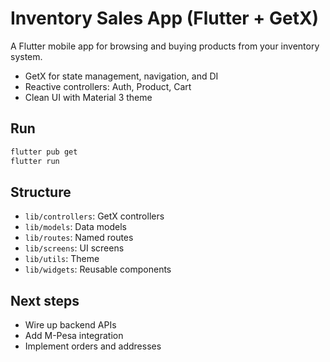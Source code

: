 # Inventory Sales App (Flutter + GetX)

A Flutter mobile app for browsing and buying products from your inventory system.

- GetX for state management, navigation, and DI
- Reactive controllers: Auth, Product, Cart
- Clean UI with Material 3 theme

## Run
```bash
flutter pub get
flutter run
```

## Structure
- `lib/controllers`: GetX controllers
- `lib/models`: Data models
- `lib/routes`: Named routes
- `lib/screens`: UI screens
- `lib/utils`: Theme
- `lib/widgets`: Reusable components

## Next steps
- Wire up backend APIs
- Add M-Pesa integration
- Implement orders and addresses
